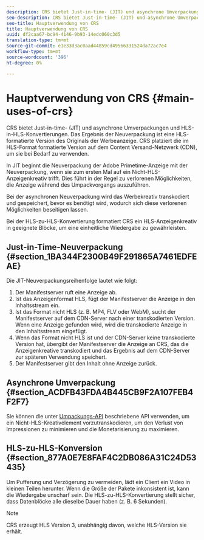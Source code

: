 ```yaml
---
description: CRS bietet Just-in-time- (JIT) und asynchrone Umverpackungen und HLS-in-HLS-Konvertierungen. Das Ergebnis der Neuverpackung ist eine HLS-formatierte Version des Originals der Werbeanzeige. CRS platziert die im HLS-Format formatierte Version auf dem Content Versand-Netzwerk (CDN), um sie bei Bedarf zu verwenden.
seo-description: CRS bietet Just-in-time- (JIT) und asynchrone Umverpackungen und HLS-in-HLS-Konvertierungen. Das Ergebnis der Neuverpackung ist eine HLS-formatierte Version des Originals der Werbeanzeige. CRS platziert die im HLS-Format formatierte Version auf dem Content Versand-Netzwerk (CDN), um sie bei Bedarf zu verwenden.
seo-title: Hauptverwendung von CRS
title: Hauptverwendung von CRS
uuid: df2caa67-bc94-4146-9b93-14edc060c3d5
translation-type: tm+mt
source-git-commit: e1e33d3ac0aad44859cd49566331524da72ac7e4
workflow-type: tm+mt
source-wordcount: '396'
ht-degree: 0%

---
```



# Hauptverwendung von CRS {#main-uses-of-crs}

CRS bietet Just-in-time- (JIT) und asynchrone Umverpackungen und HLS-in-HLS-Konvertierungen. Das Ergebnis der Neuverpackung ist eine HLS-formatierte Version des Originals der Werbeanzeige. CRS platziert die im HLS-Format formatierte Version auf dem Content Versand-Netzwerk (CDN), um sie bei Bedarf zu verwenden.

In JIT beginnt die Neuverpackung der Adobe Primetime-Anzeige mit der Neuverpackung, wenn sie zum ersten Mal auf ein Nicht-HLS-Anzeigenkreativ trifft. Dies führt in der Regel zu verlorenen Möglichkeiten, die Anzeige während des Umpackvorgangs auszuführen.

Bei der asynchronen Neuverpackung wird das Werbekreativ transkodiert und gespeichert, bevor es benötigt wird, wodurch sich diese verlorenen Möglichkeiten beseitigen lassen.

Bei der HLS-zu-HLS-Konvertierung formatiert CRS ein HLS-Anzeigenkreativ in geeignete Blöcke, um eine einheitliche Wiedergabe zu gewährleisten.

## Just-in-Time-Neuverpackung {#section_1BA344F2300B49F291865A7461EDFEAE}

Die JIT-Neuverpackungsreihenfolge lautet wie folgt:

1. Der Manifestserver ruft eine Anzeige ab.
1. Ist das Anzeigenformat HLS, fügt der Manifestserver die Anzeige in den Inhaltsstream ein.
1. Ist das Format nicht HLS (z. B. MP4, FLV oder WebM), sucht der Manifestserver auf dem CDN-Server nach einer transkodierten Version. Wenn eine Anzeige gefunden wird, wird die transkodierte Anzeige in den Inhaltsstream eingefügt.
1. Wenn das Format nicht HLS ist und der CDN-Server keine transkodierte Version hat, übergibt der Manifestserver die Anzeige an CRS, das die Anzeigenkreative transkodiert und das Ergebnis auf dem CDN-Server zur späteren Verwendung speichert.
1. Der Manifestserver gibt den Inhalt ohne Anzeige zurück.

## Asynchrone Umverpackung {#section_ACDFB43FDA4B445CB9F2A107FEB4F2F7}

Sie können die unter [Umpackungs-API](../~old-creative-repackaging-service/api-repackage.md) beschriebene API verwenden, um ein Nicht-HLS-Kreativelement vorzutranskodieren, um den Verlust von Impressionen zu minimieren und die Monetarisierung zu maximieren.

## HLS-zu-HLS-Konversion {#section_877A0E7E8FAF4C2DB086A31C24D53435}

Um Pufferung und Verzögerung zu vermeiden, lädt ein Client ein Video in kleinen Teilen herunter. Wenn die Größe der Pakete inkonsistent ist, kann die Wiedergabe unscharf sein. Die HLS-zu-HLS-Konvertierung stellt sicher, dass Datenblöcke alle dieselbe Dauer haben (z. B. 6 Sekunden).

>[!NOTE]
>
>CRS erzeugt HLS Version 3, unabhängig davon, welche HLS-Version sie erhält.